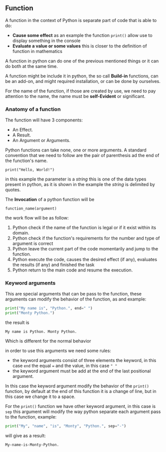 ## Function

A function in the context of Python is separate part of code that is able to do:

* **Cause some effect** as an example the function `print()` allow use to display something in the console
* **Evaluate a value or some values** this is closer to the definition of function in mathematics

A function in python can do one of the previous mentioned things or it can do both at the same time.


A function might be include it in python, the so call **Build-in** functions, can be an add-on, and might required installation, or can be done by ourselves.

For the name of the function, if those are created by use, we need to pay attention to the name, the name must be **self-Evident** or significant.

### Anatomy of a function 

The function will have 3 components:

* An Effect.
* A Result.
* An Argument or Arguments. 

Python functions can take none, one or more arguments. A standard convention that we need to follow are the pair of parenthesis ad the end of the function's name.

```
print("Hello, World!")
```

in this example the parameter is a *string* this is one of the data types present in python, as it is shown in the example the *string* is delimited by quotes.

The **Invocation** of a python function will be

```
function_name(argument)
```
the work flow will be as follow:

1. Python check if the name of the function is legal or if it exist within its domain.  
2. Python check if the function's requirements for the number and type of argument is correct
3. Python leave the current part of the code momentarily and jump to the function.  
4. Python execute the code, causes the desired effect (if any), evaluates the results (if any) and finished the task
5. Python return to the main code and resume the execution.

### Keyword arguments

This are special arguments that can be pass to the function, these arguments can modify the behavior of the function, as and example:

```python
print("My name is", "Python.", end=" ")
print("Monty Python.")
```
the result is 

```
My name is Python. Monty Python.
```
Which is different for the normal behavior

in order to use this arguments we need some rules:

* the keyword arguments consist of three elements the keyword, in this case `end` the equal `=` and the value, in this case `" "`
* the keyword argument must be add at the end of the last positional argument.

In this case the keyword argument modify the behavior of the `print()` function, by default at the end of this function it is a change of line, but in this case we change it to a space.

For the `print()` function we have other keyword argument, in this case is `sep` this argument will modify the way python separate each argument pass to the function, example:

```python 
print("My", "name", "is", "Monty", "Python.", sep="-")
```

will give as a result:
```
My-name-is-Monty-Python.
```
